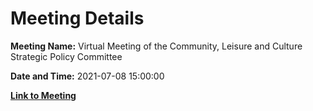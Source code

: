 # Meeting Details

**Meeting Name:** Virtual Meeting of the Community, Leisure and Culture Strategic Policy Committee

**Date and Time:** 2021-07-08 15:00:00

**[Link to Meeting](https://www.limerick.ie/council/whats-on/meeting-community-leisure-and-culture-strategic-policy-committee-8)**
